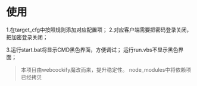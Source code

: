 # 使用

1.在target_cfg中按照规则添加对应配置项； 
2.对应客户端需要把密码登录关闭，把加密登录关闭；

3.运行start.bat将显示CMD黑色界面，方便调试； 运行run.vbs不显示黑色界面； 

> 本项目由webcockify魔改而来，提升稳定性。
> node_modules中将依赖项已经拷贝